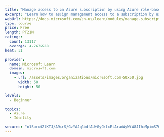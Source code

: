 ```yaml
---
title: "Manage access to an Azure subscription by using Azure role-based access control (RBAC)"
excerpt: "Learn how to assign management access to a subscription by using Azure role-based access control."
webUrl: https://docs.microsoft.com/en-us/learn/modules/manage-subscription-access-azure-rbac/
type: course
price: Free
length: PT21M
ratings:
  count: 13117
  average: 4.7675533
heat: 51

provider:
  name: Microsoft Learn
  domain: microsoft.com
  images:
    - url: /assets/images/organizations/microsoft.com-50x50.jpg
      width: 50
      height: 50

levels:
  - Beginner

topics:
  - Azure
  - Identity

secured: "n1Soru0ZlKTJ/A94rS/GzYAJqGbdfAU+GyCklxEtAradWyWiW8JIhbMpimS7QBc3WJPWnushPkDw1HTu6t9dLTfoLToIrNDk9BDkd3uM1VSJ0NfGseMUgvSD5o6IIzSjR+iy2LPRY+56Tj8Dp1MttyTCtVLP6p28sUtXqX5oBDkVvocHn06LnbhKWRh2T8xzlvjWQkglM2Qxmq38CCzQnK76S+Ce50oQaIkwUvBIto5vuuOlBYInY0PHGalBDDB2jwy8UvwK+dzJPvqqlEUg2NlNzSVtf/ryonFFGL3cR1Iw5xlXDXxbWn+elr6Wg6VymUK21QXnpApOoBibrXHQO+BVmYDXxjaEqyKoPk4pYT5TJLbH9mxQ+krwxcWfUaDUHmlCTUWLL0DLBXQhoICrRtTenD0TzAitimRXV6S2QQ6TQdFh4e3yMtRsidm1JM4w;tYOeEwG1fOg4+G4esvUOEQ=="
---
```


